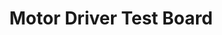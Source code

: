 ---
layout: default
modal-id: 3
img: TestMotorDriver.jpg
alt: image-alt
project-date: Fall 2019
category: PCB Design
title: Motor Driver Test Board
objective: To create a board to test four different DC motor drivers, including some external gate drivers for the rover’s drive system.
details: The board tested the BTS7960, DRV8701, VNHD7012AY, and DRV8873. Each motor driver contains an internal or external H-Bridge to allow for speed control in both directions. Since this driver would be deployed in the drive system, it needed to be able to handle high current loads.
results: Although there were some issues on the board, all drivers were able to be tested with some rework. We also performed thermal testing with the motor stalled on the BTN7960 and DRV8701 to compare how the fully integrated driver fared against the external gate driver. The DRV8701 was then chosen and the final drive board for the rover used the same circuit.
---